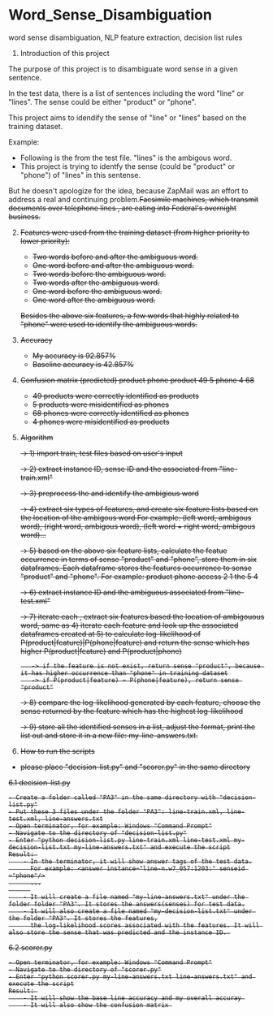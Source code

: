 # Word_Sense_Disambiguation
word sense disambiguation, NLP feature extraction, decision list rules

1. Introduction of this project

  The purpose of this project is to disambiguate word sense in a given sentence.

  In the test data, there is a list of sentences including the word "line" or "lines". 
  The sense could be either "product" or "phone". 

  This project aims to idendify the sense of "line" or "lines" based on the training dataset. 

  Example: 

  - Following is the <context> from the test file. "lines" is the ambigous word. 
  - This project is trying to identfy the sense (could be "product" or "phone") of "lines" in this sentense. 

  <instance id="line-n.w8_106:13309:">
  <context>
 
  But he doesn't apologize for the idea, because ZapMail was an effort to address a real and continuing problem.</s><s>Facsimile machines, which transmit documents over telephone <head>lines</head> , are eating into Federal's overnight business.
  
  </context>


2.  Features were used from the training dataset (from higher priority to lower priority):

    - Two words before and after the ambiguous word.
    - One word before and after the ambiguous word.
    - Two words before the ambiguous word.        
    - Two words after the ambiguous word.    
    - One word before the ambiguous word.
    - One word after the ambiguous word.
    
    Besides the above six features, a few words that highly related to "phone" were used to identify the ambiguous words.

3. Accuracy
    - My accuracy is 92.857%
    - Baseline accuracy is 42.857%
    
4. Confusion matrix
                           (predicted)
                        product    phone
            product        49        5
            phone           4        68
    
    - 49 products were correctly identified as products     
    - 5 products were misidentified as phones
    - 68 phones were correctly identified as phones
    - 4 phones were misidentified as products


5. Algorithm 

    -> 1) import train, test files based on user's input
    
    -> 2) extract instance ID, sense ID and the associated <context> from "line-train.xml"
    
    -> 3) preprocess the <context> and identify the ambigious word
    
    -> 4) extract six types of features, and create six feature lists based on the location of the ambigous word
             For example: (left word, ambigous word), (right word, ambigous word), (left word + right word, ambigous word)...
        
    -> 5) based on the above six feature lists, calculate the featue occurrence in terms of sense "product" and "phone", 
          store them in six dataframes. Each dataframe stores the features occurrence to sense "product" and "phone". 
              For example:
                            product    phone
                   access      2         1
                   the         5         4
    
    -> 6) extract instance ID and the ambiguous associated <context> from "line-test.xml"
    
    -> 7) iterate each <context>, extract six features based the location of ambigouous word, same as 4)
          iterate each feature and look up the associated dataframes created at 5) to calculate log-likelihood of P(product|feature)|P(phone|feature) and return the sense which has higher P(product|feature) and P(product|phone)
  
          -> if the feature is not exist, return sense "product", because it has higher occurrence than "phone" in training dataset
          -> if P(product|feature) = P(phone|feature), return sense "product"
    
    -> 8) compare the log-likelihood generated by each feature, choose the sense returned by the feature which has the highest log-likelihood
    
    -> 9) store all the identified senses in a list, adjust the format, print the list out and store it in a new file: my-line-answers.txt. 

6. How to run the scripts

  - please place "decision-list.py" and "scorer.py" in the same directory
    
6.1 decision-list.py

    - Create a folder called "PA3" in the same directory with "decision-list.py"
    - Put these 3 files under the folder "PA3": line-train.xml, line-test.xml, line-answers.txt
    - Open terminator, for example: Windows "Command Prompt"
    - Navigate to the directory of "decision-list.py"
    - Enter "python decision-list.py line-train.xml line-test.xml my-decision-list.txt my-line-answers.txt" and execute the script
    Result: 
        - In the terminator, it will show answer tags of the test data.
          For example: <answer instance="line-n.w7_057:1203:" senseid ="phone"/>
          ...
          
        - It will create a file named "my-line-answers.txt" under the folder folder "PA3". It stores the answers(senses) for test data.
        - It will also create a file named "my-decision-list.txt" under the folder "PA3". It stores the features,
          the log-likelihood scores associated with the features. It will also store the sense that was predicted and the instance ID. 

6.2 scorer.py

    - Open terminator, for example: Windows "Command Prompt"
    - Navigate to the directory of "scorer.py"
    - Enter "python scorer.py my-line-answers.txt line-answers.txt" and execute the script
    Result: 
        - It will show the base line accuracy and my overall accuray 
        - It will also show the confusion matrix 
